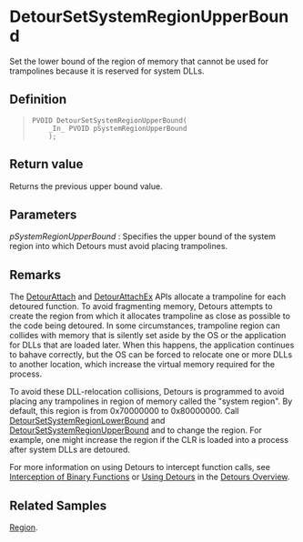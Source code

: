 DetourSetSystemRegionUpperBound
===============================

Set the lower bound of the region of memory that cannot be used for
trampolines because it is reserved for system DLLs.

Definition
----------

>     PVOID DetourSetSystemRegionUpperBound(
>         _In_ PVOID pSystemRegionUpperBound
>         );

Return value
------------

Returns the previous upper bound value.

Parameters
----------

*pSystemRegionUpperBound*
:   Specifies the upper bound of the system region into which Detours
    must avoid placing trampolines.

Remarks
-------

The [DetourAttach](DetourAttach.md) and
[DetourAttachEx](DetourAttachEx.md) APIs allocate a trampoline for
each detoured function. To avoid fragmenting memory, Detours attempts to
create the region from which it allocates trampoline as close as
possible to the code being detoured. In some circumstances, trampoline
region can collides with memory that is silently set aside by the OS or
the application for DLLs that are loaded later. When this happens, the
application continues to bahave correctly, but the OS can be forced to
relocate one or more DLLs to another location, which increase the
virtual memory required for the process.

To avoid these DLL-relocation collisions, Detours is programmed to avoid
placing any trampolines in region of memory called the "system region".
By default, this region is from 0x70000000 to 0x80000000. Call
[DetourSetSystemRegionLowerBound](DetourSetSystemRegionLowerBound.md)
and
[DetourSetSystemRegionUpperBound](DetourSetSystemRegionUpperBound.md)
and to change the region. For example, one might increase the region if
the CLR is loaded into a process after system DLLs are detoured.

For more information on using Detours to intercept function calls, see
[Interception of Binary Functions](OverviewInterception.md) or [Using
Detours](OverviewUsing.md) in the [Detours Overview](Home.md).

Related Samples
---------------

[Region](SampleRegion.md).
